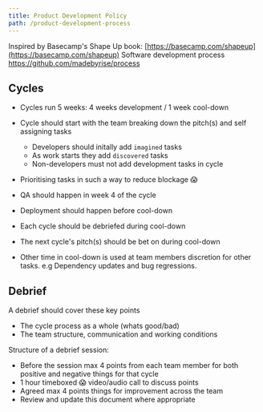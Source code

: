 ```yaml
---
title: Product Development Policy
path: /product-development-process
---
```


Inspired by Basecamp's Shape Up book: [https://basecamp.com/shapeup](https://basecamp.com/shapeup)
Software development process https://github.com/madebyrise/process

## Cycles

- Cycles run 5 weeks: 4 weeks development / 1 week cool-down
- Cycle should start with the team breaking down the pitch(s) and self assigning tasks
  - Developers should initally add `imagined` tasks
  - As work starts they add `discovered` tasks
  - Non-developers must not add development tasks in cycle

- Prioritising tasks in such a way to reduce blockage 😱
- QA should happen in week 4 of the cycle
- Deployment should happen before cool-down
- Each cycle should be debriefed during cool-down
- The next cycle's pitch(s) should be bet on during cool-down
- Other time in cool-down is used at team members discretion for other tasks. e.g Dependency updates and bug regressions.

## Debrief

A debrief should cover these key points
- The cycle process as a whole (whats good/bad)
- The team structure, communication and working conditions

Structure of a debrief session:
- Before the session max 4 points from each team member for both positive and negative things for that cycle
- 1 hour timeboxed 😱 video/audio call to discuss points
- Agreed max 4 points things for improvement across the team
- Review and update this document where appropriate
